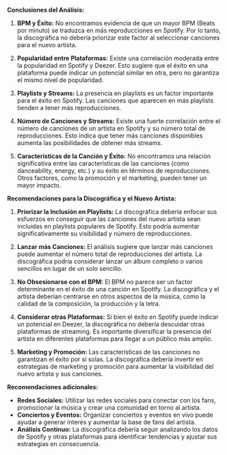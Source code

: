**Conclusiones del Análisis:**

1. **BPM y Éxito:** No encontramos evidencia de que un mayor BPM (Beats por minuto) se traduzca en más reproducciones en Spotify. Por lo tanto, la discográfica no debería priorizar este factor al seleccionar canciones para el nuevo artista.

2. **Popularidad entre Plataformas:** Existe una correlación moderada entre la popularidad en Spotify y Deezer. Esto sugiere que el éxito en una plataforma puede indicar un potencial similar en otra, pero no garantiza el mismo nivel de popularidad.

3. **Playlists y Streams:** La presencia en playlists es un factor importante para el éxito en Spotify. Las canciones que aparecen en más playlists tienden a tener más reproducciones.

4. **Número de Canciones y Streams:** Existe una fuerte correlación entre el número de canciones de un artista en Spotify y su número total de reproducciones. Esto indica que tener más canciones disponibles aumenta las posibilidades de obtener más streams.

5. **Características de la Canción y Éxito:** No encontramos una relación significativa entre las características de las canciones (como danceability, energy, etc.) y su éxito en términos de reproducciones. Otros factores, como la promoción y el marketing, pueden tener un mayor impacto.

**Recomendaciones para la Discográfica y el Nuevo Artista:**

1. **Priorizar la Inclusión en Playlists:** La discográfica debería enfocar sus esfuerzos en conseguir que las canciones del nuevo artista sean incluidas en playlists populares de Spotify. Esto podría aumentar significativamente su visibilidad y número de reproducciones.

2. **Lanzar más Canciones:** El análisis sugiere que lanzar más canciones puede aumentar el número total de reproducciones del artista. La discográfica podría considerar lanzar un álbum completo o varios sencillos en lugar de un solo sencillo.

3. **No Obsesionarse con el BPM:** El BPM no parece ser un factor determinante en el éxito de una canción en Spotify. La discográfica y el artista deberían centrarse en otros aspectos de la música, como la calidad de la composición, la producción y la letra.

4. **Considerar otras Plataformas:** Si bien el éxito en Spotify puede indicar un potencial en Deezer, la discográfica no debería descuidar otras plataformas de streaming. Es importante diversificar la presencia del artista en diferentes plataformas para llegar a un público más amplio.

5. **Marketing y Promoción:** Las características de las canciones no garantizan el éxito por sí solas. La discográfica debería invertir en estrategias de marketing y promoción para aumentar la visibilidad del nuevo artista y sus canciones.

**Recomendaciones adicionales:**

* **Redes Sociales:** Utilizar las redes sociales para conectar con los fans, promocionar la música y crear una comunidad en torno al artista.
* **Conciertos y Eventos:** Organizar conciertos y eventos en vivo puede ayudar a generar interés y aumentar la base de fans del artista.
* **Análisis Continuo:** La discográfica debería seguir analizando los datos de Spotify y otras plataformas para identificar tendencias y ajustar sus estrategias en consecuencia.
